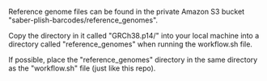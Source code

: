 Reference genome files can be found in the private Amazon S3 bucket "saber-plish-barcodes/reference_genomes".

Copy the directory in it called "GRCh38.p14/" into your local machine into a directory called "reference_genomes" when running the workflow.sh file.

If possible, place the "reference_genomes" directory in the same directory as the "workflow.sh" file (just like this repo).
